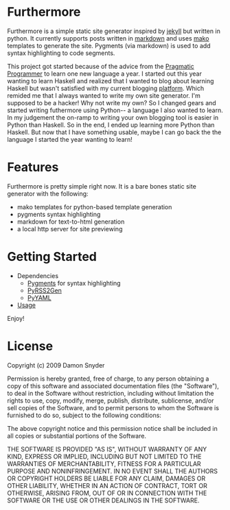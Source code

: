 # Furthermore
Furthermore is a simple static site generator inspired by
[jekyll](http://github.com/mojombo/jekyll/tree/master) but written in python.
It currently supports posts written in
[markdown](http://daringfireball.net/projects/markdown/) and uses
[mako](http://www.makotemplates.org/) templates to generate the site. 
Pygments (via markdown) is used to add syntax highlighting to code segments.

This project got started because of the advice from the [Pragmatic
Programmer](http://www.amazon.com/Pragmatic-Programmer-Journeyman-Master/dp/020161622X/)
to learn one new language a year. I started out this year wanting to learn
Haskell and realized that I wanted to blog about learning Haskell but wasn't
satisfied with my current blogging [platform](http://wordpress.org/). Which
remided me that I always wanted to write my own site generator. I'm supposed to
be a hacker! Why not write my own? So I changed gears and started writing
futhermore using Python-- a language I also wanted to learn. In my judgement
the on-ramp to writing your own blogging tool is easier in Python than
Haskell. So in the end, I ended up learning more Python than Haskell. But now
that I have something usable, maybe I can go back the the language I started
the year wanting to learn!

# Features

Furthermore is pretty simple right now. It is a bare bones static site generator with the following:

 * mako templates for python-based template generation
 * pygments syntax highlighting 
 * markdown for text-to-html generation
 * a local http server for site previewing 


# Getting Started
 * Dependencies
   * [Pygments](http://pygments.org/download/) for syntax highlighting
   * [PyRSS2Gen](http://www.dalkescientific.com/Python/PyRSS2Gen.html) 
   * [PyYAML](http://pyyaml.org/wiki/PyYAML)
 * [Usage](http://github.com/drsnyder/Furthermore/wikis/usage/) 

Enjoy!

# License

Copyright (c) 2009 Damon Snyder

Permission is hereby granted, free of charge, to any person obtaining a copy
of this software and associated documentation files (the "Software"), to deal
in the Software without restriction, including without limitation the rights
to use, copy, modify, merge, publish, distribute, sublicense, and/or sell
copies of the Software, and to permit persons to whom the Software is
furnished to do so, subject to the following conditions:

The above copyright notice and this permission notice shall be included in
all copies or substantial portions of the Software.

THE SOFTWARE IS PROVIDED "AS IS", WITHOUT WARRANTY OF ANY KIND, EXPRESS OR
IMPLIED, INCLUDING BUT NOT LIMITED TO THE WARRANTIES OF MERCHANTABILITY,
FITNESS FOR A PARTICULAR PURPOSE AND NONINFRINGEMENT. IN NO EVENT SHALL THE
AUTHORS OR COPYRIGHT HOLDERS BE LIABLE FOR ANY CLAIM, DAMAGES OR OTHER
LIABILITY, WHETHER IN AN ACTION OF CONTRACT, TORT OR OTHERWISE, ARISING FROM,
OUT OF OR IN CONNECTION WITH THE SOFTWARE OR THE USE OR OTHER DEALINGS IN
THE SOFTWARE.



